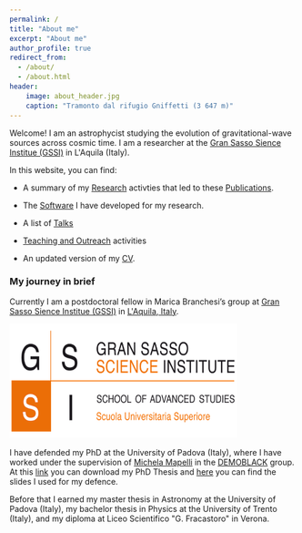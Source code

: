```yaml
---
permalink: /
title: "About me"
excerpt: "About me"
author_profile: true
redirect_from: 
  - /about/
  - /about.html
header:
    image: about_header.jpg
    caption: "Tramonto dal rifugio Gniffetti (3 647 m)"
---
```


Welcome! I am an astrophycist studying the evolution of gravitational-wave sources across cosmic time. I am a researcher at the [Gran Sasso Sience Institue (GSSI)](https://www.gssi.it/) in L'Aquila (Italy).

In this website, you can find:

* A summary of my [Research](/research/) activties that led to these [Publications](/publications/).

* The [Software](/software/) I have developed for my research.

* A list of [Talks](/talks/) 

* [Teaching and Outreach](/teachANDoutreach/) activities

* An updated version of my [CV](/cv/).

### My journey in brief

Currently I am a postdoctoral fellow in Marica Branchesi’s group at [Gran Sasso Sience Institue (GSSI)](https://www.gssi.it/) in [L'Aquila, Italy](https://en.wikipedia.org/wiki/L'Aquila). 

<img src="/assets/images/GSSI-Logo-R.png"  width="400" height="200">


I have defended my PhD at the University of Padova (Italy), where I have worked under the supervision of [Michela Mapelli](http://web.pd.astro.it/mapelli/) in the [DEMOBLACK](https://demoblack.com/) group. At this [link](/assets/images/PhD_Thesis_Santoliquido_R.pdf) you can download my PhD Thesis and [here](/assets/images/PhD_defence.pdf) you can find the slides I used for my defence.

Before that I earned my master thesis in Astronomy at the University of Padova (Italy), my bachelor thesis in Physics at the University of Trento (Italy), and my diploma at Liceo Scientifico "G. Fracastoro" in Verona.




